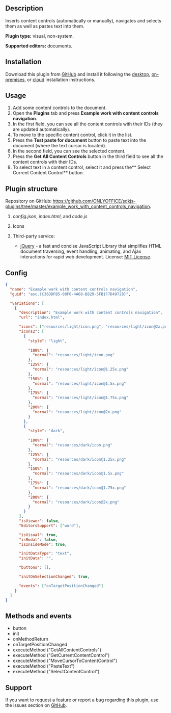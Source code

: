 ## Description

Inserts content controls (automatically or manually), navigates and selects them as well as pastes text into them.

**Plugin type:** visual, non-system.

**Supported editors:** documents.

## Installation

Download this plugin from [GitHub](https://github.com/ONLYOFFICE/sdkjs-plugins/tree/master/example_work_with_content_controls_navigation) and install it following the [desktop](../../Installing/ONLYOFFICE%20Desktop%20Editors/index.md), [on-premises](../../Installing/ONLYOFFICE%20Docs%20on-premises/index.md), or [cloud](../../Installing/ONLYOFFICE%20Cloud/index.md) installation instructions.

## Usage

1. Add some content controls to the document.
2. Open the **Plugins** tab and press **Example work with content controls navigation**.
3. In the first field, you can see all the content controls with their IDs (they are updated automatically).
4. To move to the specific content control, click it in the list.
5. Press the **Test paste for document** button to paste text into the document (where the text cursor is located).
6. In the second field, you can see the selected content.
7. Press the **Get All Content Controls** button in the third field to see all the content controls with their IDs.
8. To select text in a content control, select it and press the** Select Current Content Control** button.

## Plugin structure

Repository on GitHub: <https://github.com/ONLYOFFICE/sdkjs-plugins/tree/master/example_work_with_content_controls_navigation>.

1. *config.json*, *index.html*, and *code.js*

2. Icons

3. Third-party service:
   
   - [jQuery](https://jquery.com) - a fast and concise JavaScript Library that simplifies HTML document traversing, event handling, animating, and Ajax interactions for rapid web development. License: [MIT License](https://github.com/ONLYOFFICE/sdkjs-plugins/blob/master/example_work_with_content_controls_navigation/licenses/jQuery.license).

## Config

``` json
{
  "name": "Example work with content controls navigation",
  "guid": "asc.{C36DDFB5-08F0-4A68-B829-5FB1F7D49728}",

  "variations": [
    {
      "description": "Example work with content controls navigation",
      "url": "index.html",

      "icons": ["resources/light/icon.png", "resources/light/icon@2x.png"],
      "icons2": [
        {
          "style": "light",
                    
          "100%": {
            "normal": "resources/light/icon.png"
          },
          "125%": {
            "normal": "resources/light/icon@1.25x.png"
          },
          "150%": {
            "normal": "resources/light/icon@1.5x.png"
          },
          "175%": {
            "normal": "resources/light/icon@1.75x.png"
          },
          "200%": {
            "normal": "resources/light/icon@2x.png"
          }
        },
        {
          "style": "dark",
                    
          "100%": {
            "normal": "resources/dark/icon.png"
          },
          "125%": {
            "normal": "resources/dark/icon@1.25x.png"
          },
          "150%": {
            "normal": "resources/dark/icon@1.5x.png"
          },
          "175%": {
            "normal": "resources/dark/icon@1.75x.png"
          },
          "200%": {
            "normal": "resources/dark/icon@2x.png"
          }
        }
      ],
      "isViewer": false,
      "EditorsSupport": ["word"],

      "isVisual": true,
      "isModal": false,
      "isInsideMode": true,

      "initDataType": "text",
      "initData": "",

      "buttons": [],

      "initOnSelectionChanged": true,

      "events": ["onTargetPositionChanged"]
    }
  ]
}
```

## Methods and events

- button
- init
- onMethodReturn
- onTargetPositionChanged
- executeMethod ("GetAllContentControls")
- executeMethod ("GetCurrentContentControl")
- executeMethod ("MoveCursorToContentControl")
- executeMethod ("PasteText")
- executeMethod ("SelectContentControl")

## Support

If you want to request a feature or report a bug regarding this plugin, use the issues section on [GitHub](https://github.com/ONLYOFFICE/sdkjs-plugins/issues).
